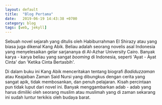 ```yaml
---
layout: default
title:  "Blog Pertama"
date:   2019-06-19 14:43:38 +0700
category: blog
tags: [web, jekyll]
---
```

Sebuah novel sejarah yang ditulis oleh Habiburrahman El Shirazy atau yang biasa juga dikenal Kang Abik. Beliau adalah seorang novelis asal Indonesia yang menyelesaikan gelar sarjananya di Al-Azhar University Cairo. Banyak karya - karya beliau yang sangat *booming* di Indonesia, seperti 'Ayat - Ayat Cinta' dan 'Ketika Cinta Bertasbih'.

Di dalam buku ini Kang Abik menceritakan tentang biografi *Badiduzzaman* atau Keajaiban Zaman Said Nursi yang dibungkus dengan cerita yang sangat apik, tidak membosankan, dan penuh pelajaran. Kisah percintaan pun tidak luput dari novel ini. Banyak menggambarkan adab - adab yang harus dimiliki oleh seorang muslim atau muslimah yang di zaman sekarang ini sudah luntur terkikis oleh budaya barat.
